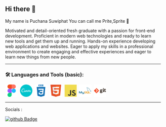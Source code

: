 ## Hi there 👋

My name is Puchana Suwiphat 
You can call me Prite,Sprite 🧃

Motivated and detail-oriented fresh graduate with a passion for front-end development. Proficient in modern web technologies and ready to learn new tools and get them up and running. Hands-on experience developing web applications and websites. Eager to apply my skills in a professional environment to create engaging and effective experiences and eager to learn new things from new people.

---

### :hammer_and_wrench: Languages and Tools (basic): 
<div>
  <img src="https://github.com/devicons/devicon/blob/master/icons/figma/figma-original.svg" title="figma" alt="figma" width="40" height="40"/>&nbsp;
    <img src="https://github.com/devicons/devicon/blob/master/icons/canva/canva-original.svg" title="canva" alt="canva" width="40" height="40"/>&nbsp;
  <img src="https://github.com/devicons/devicon/blob/master/icons/css3/css3-plain-wordmark.svg"  title="CSS3" alt="CSS" width="40" height="40"/>&nbsp;
  <img src="https://github.com/devicons/devicon/blob/master/icons/html5/html5-original.svg" title="HTML5" alt="HTML" width="40" height="40"/>&nbsp;
  <img src="https://github.com/devicons/devicon/blob/master/icons/javascript/javascript-original.svg" title="JavaScript" alt="JavaScript" width="40" height="40"/>&nbsp;
  <img src="https://github.com/devicons/devicon/blob/master/icons/mysql/mysql-original-wordmark.svg" title="MySQL"  alt="MySQL" width="40" height="40"/>&nbsp;
  <img src="https://github.com/devicons/devicon/blob/master/icons/git/git-original-wordmark.svg" title="Git" **alt="Git" width="40" height="40"/>

</div>

---

Socials : 
<div id="badges">
  <a href="your-github-URL">
    <img src="https://github.com/pchanu023" alt="github Badge"/>
  </a>

</div>
